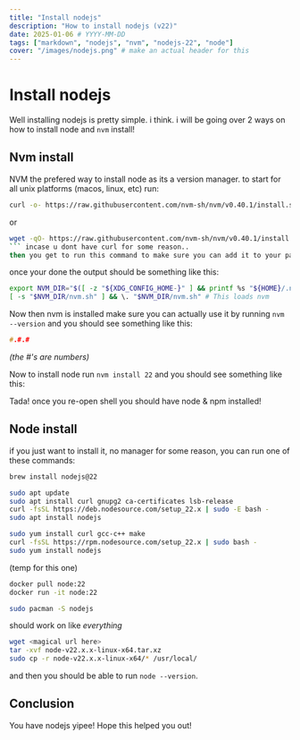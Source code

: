 ```yaml
---
title: "Install nodejs"
description: "How to install nodejs (v22)"
date: 2025-01-06 # YYYY-MM-DD
tags: ["markdown", "nodejs", "nvm", "nodejs-22", "node"]
cover: "/images/nodejs.png" # make an actual header for this
---
```


# Install nodejs

Well installing nodejs is pretty simple. i think.
i will be going over 2 ways on how to install node and `nvm` install!

## Nvm install

NVM the prefered way to install node as its a version manager.
to start for all unix platforms (macos, linux, etc) run:

```sh
curl -o- https://raw.githubusercontent.com/nvm-sh/nvm/v0.40.1/install.sh | bash
```

or

````sh
wget -qO- https://raw.githubusercontent.com/nvm-sh/nvm/v0.40.1/install.sh | bash
``` incase u dont have curl for some reason..
then you get to run this command to make sure you can add it to your path so you can _use it_
````

once your done the output should be something like this:

<!-- preview here -->

```sh
export NVM_DIR="$([ -z "${XDG_CONFIG_HOME-}" ] && printf %s "${HOME}/.nvm" || printf %s "${XDG_CONFIG_HOME}/nvm")"
[ -s "$NVM_DIR/nvm.sh" ] && \. "$NVM_DIR/nvm.sh" # This loads nvm
```

Now then nvm is installed make sure you can actually use it by running `nvm --version` and you should see something like this:

```cpp
#.#.#
```

_(the #'s are numbers)_

<!-- img preview here -->

Now to install node run `nvm install 22` and you should see something like this:

<!-- preview here -->

Tada! once you re-open shell you should have node & npm installed!

## Node install

if you just want to install it, no manager for some reason, you can run one of these commands:

```sh
brew install nodejs@22
```

```sh
sudo apt update
sudo apt install curl gnupg2 ca-certificates lsb-release
curl -fsSL https://deb.nodesource.com/setup_22.x | sudo -E bash -
sudo apt install nodejs
```

```sh
sudo yum install curl gcc-c++ make
curl -fsSL https://rpm.nodesource.com/setup_22.x | sudo bash -
sudo yum install nodejs
```

(temp for this one)

```sh
docker pull node:22
docker run -it node:22
```

```sh
sudo pacman -S nodejs
```

should work on like _everything_

```sh
wget <magical url here>
tar -xvf node-v22.x.x-linux-x64.tar.xz
sudo cp -r node-v22.x.x-linux-x64/* /usr/local/
```

and then you should be able to run `node --version`.

## Conclusion

You have nodejs yipee!
Hope this helped you out!
